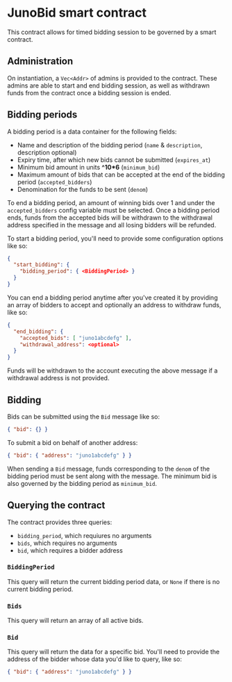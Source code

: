 # JunoBid smart contract

This contract allows for timed bidding session to be governed by a smart contract.

## Administration

On instantiation, a `Vec<Addr>` of admins is provided to the contract. These admins are able to start and end bidding session, as well as withdrawn funds from the contract once a bidding session is ended.

## Bidding periods

A bidding period is a data container for the following fields:

- Name and description of the bidding period (`name` & `description`, description optional)
- Expiry time, after which new bids cannot be submitted (`expires_at`)
- Minimum bid amount in units **^10\*6** (`minimum_bid`)
- Maximum amount of bids that can be accepted at the end of the bidding period (`accepted_bidders`)
- Denomination for the funds to be sent (`denom`)

To end a bidding period, an amount of winning bids over 1 and under the `accepted_bidders` config variable must be selected. Once a bidding period ends, funds from the accepted bids will be withdrawn to the withdrawal address specified in the message and all losing bidders will be refunded.

To start a bidding period, you'll need to provide some configuration options like so:

```json
{
  "start_bidding": {
    "bidding_period": { <BiddingPeriod> }
  }
}
```

You can end a bidding period anytime after you've created it by providing an array of bidders to accept and optionally an address to withdraw funds, like so:

```json
{
  "end_bidding": {
    "accepted_bids": [ "juno1abcdefg" ],
    "withdrawal_address": <optional>
  }
}
```

Funds will be withdrawn to the account executing the above message if a withdrawal address is not provided.

## Bidding

Bids can be submitted using the `Bid` message like so:

```json
{ "bid": {} }
```

To submit a bid on behalf of another address:

```json
{ "bid": { "address": "juno1abcdefg" } }
```

When sending a `Bid` message, funds corresponding to the `denom` of the bidding period must be sent along with the message. The minimum bid is also governed by the bidding period as `minimum_bid`.

## Querying the contract

The contract provides three queries:

- `bidding_period`, which requiures no arguments
- `bids`, which requires no arguments
- `bid`, which requires a bidder address

### `BiddingPeriod`

This query will return the current bidding period data, or `None` if there is no current bidding period.

### `Bids`

This query will return an array of all active bids.

### `Bid`

This query will return the data for a specific bid. You'll need to provide the address of the bidder whose data you'd like to query, like so:

```json
{ "bid": { "address": "juno1abcdefg" } }
```
